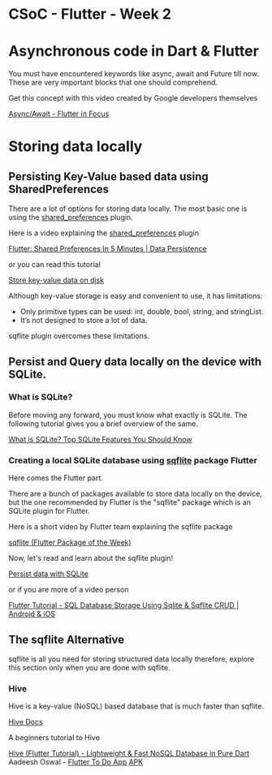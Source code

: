 # CSoC - Flutter - Week 2


# Asynchronous code in Dart & Flutter

You must have encountered keywords like async, await and Future till now. These are very important blocks that one should comprehend. 

Get this concept with this video created by Google developers themselves

[Async/Await - Flutter in Focus](https://www.youtube.com/watch?v=SmTCmDMi4BY)

# Storing data locally

## Persisting Key-Value based data using SharedPreferences

There are a lot of options for storing data locally. The most basic one is using the [shared_preferences](https://pub.dev/packages/shared_preferences) plugin.

Here is a video explaining the [shared_preferences](https://pub.dev/packages/shared_preferences) plugin

[Flutter: Shared Preferences In 5 Minutes | Data Persistence](https://www.youtube.com/watch?v=uyz0HrGUamc)

or you can read this tutorial

[Store key-value data on disk](https://flutter.dev/docs/cookbook/persistence/key-value)

Although key-value storage is easy and convenient to use, it has limitations: 

- Only primitive types can be used: int, double, bool, string, and stringList.
- It’s not designed to store a lot of data.

sqflite plugin overcomes these limitations.

## Persist and Query data locally on the device with SQLite.

### What is SQLite?

Before moving any forward, you must know what exactly is SQLite. The following tutorial gives you a brief overview of the same.

[What is SQLite? Top SQLite Features You Should Know](https://www.sqlitetutorial.net/what-is-sqlite/)

### Creating a local SQLite database using   [sqflite](https://pub.dev/packages/sqflite)  package Flutter

Here comes the Flutter part.

There are a bunch of packages available to store data locally on the device, but the one recommended by Flutter is the "sqflite" package which is an SQLite plugin for Flutter.

Here is a short video by Flutter team explaining the sqflite package

[sqflite (Flutter Package of the Week)](https://www.youtube.com/watch?v=HefHf5B1YM0)

Now, let's read and learn about the sqflite plugin!

[Persist data with SQLite](https://flutter.dev/docs/cookbook/persistence/sqlite)

or if you are more of a video person

[Flutter Tutorial - SQL Database Storage Using Sqlite & Sqflite CRUD | Android & iOS](https://www.youtube.com/watch?v=UpKrhZ0Hppk)

## The sqflite Alternative

sqflite is all you need for storing structured data locally therefore, explore this section only when you are done with sqflite.

### Hive

Hive is a key-value (NoSQL) based database that is much faster than sqflite. 

[Hive Docs](https://docs.hivedb.dev)

A beginners tutorial to Hive

[Hive (Flutter Tutorial) - Lightweight & Fast NoSQL Database in Pure Dart](https://www.youtube.com/watch?v=R1GSrrItqUs&t=1712s)
Aadeesh Oswal - [Flutter To Do App](https://github.com/Aadeesh11/Todo-App) [APK](https://github.com/Aadeesh11/ToDo_apk/blob/main/app-release.apk)
